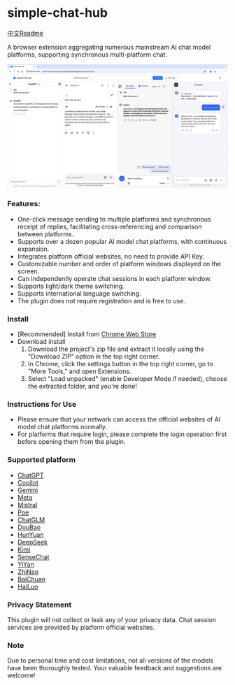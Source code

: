 # simple-chat-hub

[中文Readme](https://github.com/jackyr/simple-chat-hub-extension/blob/main/README_CN.md)

A browser extension aggregating numerous mainstream AI chat model platforms, supporting synchronous multi-platform chat. 

[![Simple Chat Hub](https://raw.githubusercontent.com/jackyr/simple-chat-hub-extension/main/screenshots/screenshot_en.jpg)](https://www.youtube.com/watch?v=arvZmmWyUZw)

### Features:
- One-click message sending to multiple platforms and synchronous receipt of replies, facilitating cross-referencing and comparison between platforms.
- Supports over a dozen popular AI model chat platforms, with continuous expansion.
- Integrates platform official websites, no need to provide API Key.
- Customizable number and order of platform windows displayed on the screen.
- Can independently operate chat sessions in each platform window.
- Supports light/dark theme switching.
- Supports international language switching.
- The plugin does not require registration and is free to use.

### Install
- [Recommended] Install from [Chrome Web Store](https://chromewebstore.google.com/detail/dpfkgaedamhcmkkgeiajeggihmfjhhlj)
- Download install
  1. Download the project's zip file and extract it locally using the "Download ZIP" option in the top right corner.
  2. In Chrome, click the settings button in the top right corner, go to "More Tools," and open Extensions.
  3. Select "Load unpacked" (enable Developer Mode if needed), choose the extracted folder, and you're done!

### Instructions for Use
- Please ensure that your network can access the official websites of AI model chat platforms normally.
- For platforms that require login, please complete the login operation first before opening them from the plugin.

### Supported platform
- [ChatGPT](https://chatgpt.com/)
- [Copilot](https://copilot.microsoft.com/)
- [Gemini](https://gemini.google.com/)
- [Meta](https://www.meta.ai/)
- [Mistral](https://chat.mistral.ai/chat)
- [Poe](https://poe.com/)
- [ChatGLM](https://chatglm.cn/)
- [DouBao](https://www.doubao.com/)
- [HunYuan](https://hunyuan.tencent.com/bot/)
- [DeepSeek](https://chat.deepseek.com/)
- [Kimi](https://kimi.moonshot.cn/)
- [SenseChat](https://chat.sensetime.com/wb/chat/)
- [YiYan](https://yiyan.baidu.com/)
- [ZhiNao](https://chat.360.com/)
- [BaiChuan](https://www.baichuan-ai.com/chat)
- [HaiLuo](https://hailuoai.com/)

### Privacy Statement
This plugin will not collect or leak any of your privacy data. Chat session services are provided by platform official websites.

<!-- ### Donations
Independent development is not easy. If you like this plugin or find it helpful, buy me a cup of coffee! -->

### Note
Due to personal time and cost limitations, not all versions of the models have been thoroughly tested. Your valuable feedback and suggestions are welcome!